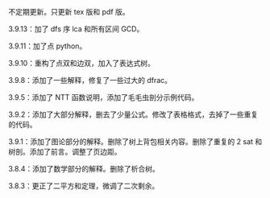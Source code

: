 不定期更新。只更新 tex 版和 pdf 版。

3.9.13：加了 dfs 序 lca 和所有区间 GCD。

3.9.11：加了点 python。

3.9.10：重构了点双和边双，加入了表达式树。

3.9.8：添加了一些解释，修复了一些过大的 dfrac。

3.9.5：添加了 NTT 函数说明，添加了毛毛虫剖分示例代码。

3.9.2：添加了大部分解释，删去了少量公式。修改了表格格式，去掉了一些重复的代码。

3.9.1：添加了图论部分的解释。删除了树上背包相关内容。删除了重复的 2 sat 和树剖。添加了前言。调整了页边距。

3.8.4：添加了数学部分的解释。删除了析合树。

3.8.3：更正了二平方和定理，微调了二次剩余。
